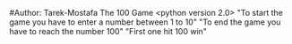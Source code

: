 #Author: Tarek-Mostafa
The 100 Game <python version 2.0>
"To start the game you have to enter a number between 1 to 10"
"To end the game you have to reach the number 100"
"First one hit 100 win"

